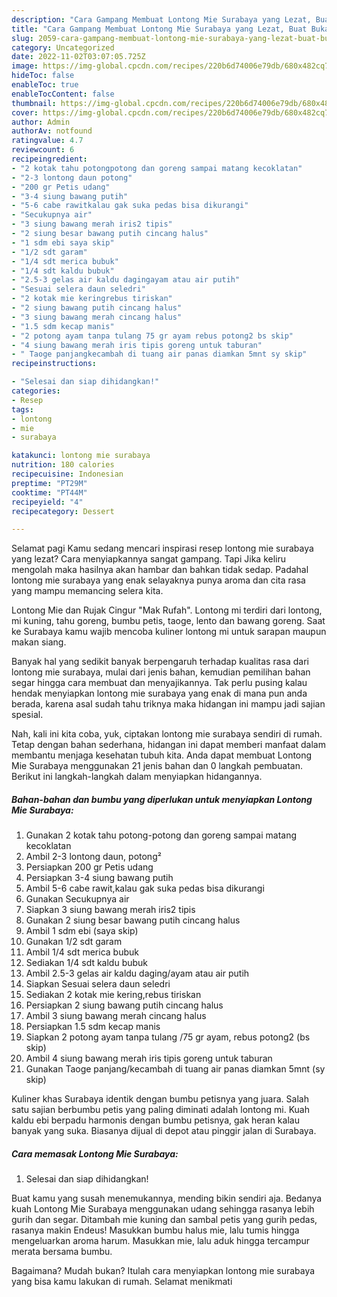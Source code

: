 ```yaml
---
description: "Cara Gampang Membuat Lontong Mie Surabaya yang Lezat, Buat Buka Puasa Sempurna"
title: "Cara Gampang Membuat Lontong Mie Surabaya yang Lezat, Buat Buka Puasa Sempurna"
slug: 2059-cara-gampang-membuat-lontong-mie-surabaya-yang-lezat-buat-buka-puasa-sempurna
category: Uncategorized
date: 2022-11-02T03:07:05.725Z
image: https://img-global.cpcdn.com/recipes/220b6d74006e79db/680x482cq70/lontong-mie-surabaya-foto-resep-utama.jpg
hideToc: false
enableToc: true
enableTocContent: false
thumbnail: https://img-global.cpcdn.com/recipes/220b6d74006e79db/680x482cq70/lontong-mie-surabaya-foto-resep-utama.jpg
cover: https://img-global.cpcdn.com/recipes/220b6d74006e79db/680x482cq70/lontong-mie-surabaya-foto-resep-utama.jpg
author: Admin
authorAv: notfound
ratingvalue: 4.7
reviewcount: 6
recipeingredient:
- "2 kotak tahu potongpotong dan goreng sampai matang kecoklatan"
- "2-3 lontong daun potong"
- "200 gr Petis udang"
- "3-4 siung bawang putih"
- "5-6 cabe rawitkalau gak suka pedas bisa dikurangi"
- "Secukupnya air"
- "3 siung bawang merah iris2 tipis"
- "2 siung besar bawang putih cincang halus"
- "1 sdm ebi saya skip"
- "1/2 sdt garam"
- "1/4 sdt merica bubuk"
- "1/4 sdt kaldu bubuk"
- "2.5-3 gelas air kaldu dagingayam atau air putih"
- "Sesuai selera daun seledri"
- "2 kotak mie keringrebus tiriskan"
- "2 siung bawang putih cincang halus"
- "3 siung bawang merah cincang halus"
- "1.5 sdm kecap manis"
- "2 potong ayam tanpa tulang 75 gr ayam rebus potong2 bs skip"
- "4 siung bawang merah iris tipis goreng untuk taburan"
- " Taoge panjangkecambah di tuang air panas diamkan 5mnt sy skip"
recipeinstructions:

- "Selesai dan siap dihidangkan!"
categories:
- Resep
tags:
- lontong
- mie
- surabaya

katakunci: lontong mie surabaya 
nutrition: 180 calories
recipecuisine: Indonesian
preptime: "PT29M"
cooktime: "PT44M"
recipeyield: "4"
recipecategory: Dessert

---
```



Selamat pagi Kamu sedang mencari inspirasi resep lontong mie surabaya yang lezat? Cara menyiapkannya sangat gampang. Tapi Jika keliru mengolah maka hasilnya akan hambar dan bahkan tidak sedap. Padahal lontong mie surabaya yang enak selayaknya punya aroma dan cita rasa yang mampu memancing selera kita.


Lontong Mie dan Rujak Cingur &#34;Mak Rufah&#34;. Lontong mi terdiri dari lontong, mi kuning, tahu goreng, bumbu petis, taoge, lento dan bawang goreng. Saat ke Surabaya kamu wajib mencoba kuliner lontong mi untuk sarapan maupun makan siang.

Banyak hal yang sedikit banyak berpengaruh terhadap kualitas rasa dari lontong mie surabaya, mulai dari jenis bahan, kemudian pemilihan bahan segar hingga cara membuat dan menyajikannya. Tak perlu pusing kalau hendak menyiapkan lontong mie surabaya yang enak di mana pun anda berada, karena asal sudah tahu triknya maka hidangan ini mampu jadi sajian spesial.


Nah, kali ini kita coba, yuk, ciptakan lontong mie surabaya sendiri di rumah. Tetap dengan bahan sederhana, hidangan ini dapat memberi manfaat dalam membantu menjaga kesehatan tubuh kita. Anda dapat membuat Lontong Mie Surabaya menggunakan 21 jenis bahan dan 0 langkah pembuatan. Berikut ini langkah-langkah dalam menyiapkan hidangannya.

<!--inarticleads1-->

##### Bahan-bahan dan bumbu yang diperlukan untuk menyiapkan Lontong Mie Surabaya:

1. Gunakan 2 kotak tahu potong-potong dan goreng sampai matang kecoklatan
1. Ambil 2-3 lontong daun, potong²
1. Persiapkan 200 gr Petis udang
1. Persiapkan 3-4 siung bawang putih
1. Ambil 5-6 cabe rawit,kalau gak suka pedas bisa dikurangi
1. Gunakan Secukupnya air
1. Siapkan 3 siung bawang merah iris2 tipis
1. Gunakan 2 siung besar bawang putih cincang halus
1. Ambil 1 sdm ebi (saya skip)
1. Gunakan 1/2 sdt garam
1. Ambil 1/4 sdt merica bubuk
1. Sediakan 1/4 sdt kaldu bubuk
1. Ambil 2.5-3 gelas air kaldu daging/ayam atau air putih
1. Siapkan Sesuai selera daun seledri
1. Sediakan 2 kotak mie kering,rebus tiriskan
1. Persiapkan 2 siung bawang putih cincang halus
1. Ambil 3 siung bawang merah cincang halus
1. Persiapkan 1.5 sdm kecap manis
1. Siapkan 2 potong ayam tanpa tulang /75 gr ayam, rebus potong2 (bs skip)
1. Ambil 4 siung bawang merah iris tipis goreng untuk taburan
1. Gunakan  Taoge panjang/kecambah di tuang air panas diamkan 5mnt (sy skip)


Kuliner khas Surabaya identik dengan bumbu petisnya yang juara. Salah satu sajian berbumbu petis yang paling diminati adalah lontong mi. Kuah kaldu ebi berpadu harmonis dengan bumbu petisnya, gak heran kalau banyak yang suka. Biasanya dijual di depot atau pinggir jalan di Surabaya. 

<!--inarticleads2-->

##### Cara memasak Lontong Mie Surabaya:


1. Selesai dan siap dihidangkan!

Buat kamu yang susah menemukannya, mending bikin sendiri aja. Bedanya kuah Lontong Mie Surabaya menggunakan udang sehingga rasanya lebih gurih dan segar. Ditambah mie kuning dan sambal petis yang gurih pedas, rasanya makin Endeus! Masukkan bumbu halus mie, lalu tumis hingga mengeluarkan aroma harum. Masukkan mie, lalu aduk hingga tercampur merata bersama bumbu. 

Bagaimana? Mudah bukan? Itulah cara menyiapkan lontong mie surabaya yang bisa kamu lakukan di rumah. Selamat menikmati
